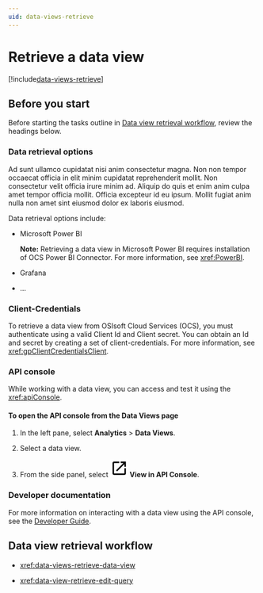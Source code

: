 ```yaml
---
uid: data-views-retrieve
---
```


# Retrieve a data view

[!include[data-views-retrieve](../../../_includes/data-views-retrieve.md)]

## Before you start

Before starting the tasks outline in [Data view retrieval workflow](#data-view-retrieval-workflow), review the headings below.

### Data retrieval options

Ad sunt ullamco cupidatat nisi anim consectetur magna. Non non tempor occaecat officia in elit minim cupidatat reprehenderit mollit. Non consectetur velit officia irure minim ad. Aliquip do quis et enim anim culpa amet tempor officia mollit. Officia excepteur id eu ipsum. Mollit fugiat anim nulla non amet sint eiusmod dolor ex laboris eiusmod.

Data retrieval options include:

- Microsoft Power BI

	**Note:** Retrieving a data view in Microsoft Power BI requires installation of OCS Power BI Connector. For more information, see <xref:PowerBI>.

- Grafana

- ...

### Client-Credentials

To retrieve a data view from OSIsoft Cloud Services (OCS), you must authenticate using a valid Client Id and Client secret. You can obtain an Id and secret by creating a set of client-credentials. For more information, see <xref:gpClientCredentialsClient>.

### API console

While working with a data view, you can access and test it using the <xref:apiConsole>. 

#### To open the API console from the Data Views page

1. In the left pane, select **Analytics** > **Data Views**.

1. Select a data view.

1. From the side panel, select **![open-in-new](../../../_icons/default/open-in-new.svg) View in API Console**.

### Developer documentation

For more information on interacting with a data view using the API console, see the [Developer Guide](DataViewsOverview).

## Data view retrieval workflow

- <xref:data-views-retrieve-data-view>

- <xref:data-view-retrieve-edit-query>
